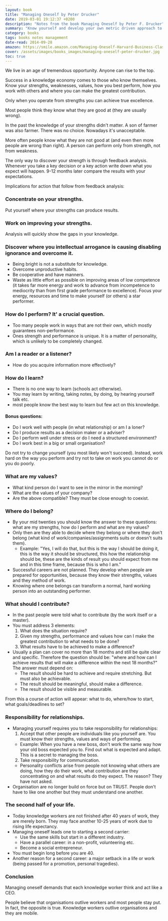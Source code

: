 ```yaml
---
layout: book
title: "Managing Oneself by Peter Drucker"
date: 2019-03-01 19:12:37 +0200
description: "Notes from the book Managing Oneself by Peter F. Drucker"
summary: "Know yourself and develop your own metric driven approach to managing yourself. Put yourself in situations where your strengths can produce results. Don't try to change others. Recognize their strengths and help them promote their strengths."
category: books
tags: books notes management
date-read: 2014-09-28
amazon: https://smile.amazon.com/Managing-Oneself-Harvard-Business-Classics/dp/142212312X
cover: /assets/images/books_images/managing-oneself-peter-drucker.jpg
toc: true
---
```


We live in an age of tremendous opportunity. Anyone can rise to the top.

Success in a knowledge economy comes to those who know themselves. Know your strengths, weaknesses, values, how you best perform, how you work with others and where you can make the greatest contribution.

Only when you operate from strengths you can achieve true excellence.

Most people think they know what they are good at (they are usually wrong).

In the past the knowledge of your strengths didn't matter. A son of farmer was also farmer. There was no choice. Nowadays it's unacceptable.

More often people know what they are not good at (and even then more people are wrong than right).
A person can perform only from strength, not from weakness.

The only way to discover your strength is through feedback analysis. Whenever you take a key decision or a key action write down what you expect will happen. 9-12 months later compare the results with your expectations.

Implications for action that follow from feedback analysis:

### Concentrate on your strengths.

Put yourself where your strengths can produce results.

### Work on improving your strengths.

Analysis will quickly show the gaps in your knowledge.

### Discover where you intellectual arrogance is causing disabling ignorance and overcome it.

- Being bright is not a substitute for knowledge.
- Overcome unproductive habits.
- Be cooperative and have manners.
- Waste as little effort as possible on improving areas of low competence (it takes far more energy and work to advance from incompetence to mediocrity than from first grade performance to excellence). Focus your energy, resources and time to make yourself (or others) a star performer.

### How do I perform? It' a crucial question.

- Too many people work in ways that are not their own, which mostly guarantees non-performance.
- Ones strength and performance is unique. It is a matter of personality, which is unlikely to be completely changed.

### Am I a reader or a listener?

- How do you acquire information more effectively?

### How do I learn?

- There is no one way to learn (schools act otherwise).
- You may learn by writing, taking notes, by doing, by hearing yourself talk etc.
- most people know the best way to learn but few act on this knowledge.

#### Bonus questions:

- Do I work well with people (in what relationship) or am I a loner?
- Do I produce results as a decision maker or a adviser?
- Do I perform well under stress or do I need a structured environment?
- Do I work best in a big or small organisation?

Do not try to change yourself (you most likely won't succeed). Instead, work hard on the way you perform and try not to take on work you cannot do or you do poorly.

### What are my values?

- What kind person do I want to see in the mirror in the morning?
- What are the values of your company?
- Are the above compatible? They must be close enough to coexist.

### Where do I belong?

- By your mid twenties you should know the answer to these questions: what are my strengths, how do I perform and what are my values?
- Only then are they able to decide where they belong or where they don't belong (what kind of work/companies/assignments suits or doesn't suits them).
  - Example: "Yes, I will do that, but this is the way I should be doing it, this is the way it should be structured, this how the relationship should be, these are the kinds of result you should expect from me and in this time frame, because this is who I am."
- Successful careers are not planned. They develop when people are prepared for opportunities, because they know their strengths, values and they method of work.
- Knowing where one belongs can transform a normal, hard working person into an outstanding performer.

### What should I contribute?

- In the past people were told what to contribute (by the work itself or a master).
- You must address 3 elements:
  1. What does the situation require?
  2. Given my strengths, performance and values how can I make the greatest contribution to what needs to be done?
  3. What results have to be achieved to make a difference?
- Usually a plan can cover no more than 18 months and still be quite clear and specific. Therefore the question should be: "where and how can I achieve results that will make a difference within the next 18 months?" The answer must depend on:
  - The result should be hard to achieve and require stretching. But must also be achievable.
  - The result should be meaningful, should make a difference.
  - The result should be visible and measurable.

From this a course of action will appear: what to do, where/how to start, what goals/deadlines to set?

### Responsibility for relationships.

- Managing yourself requires you to take responsibility for relationships:
  1. Accept that other people are individuals like you yourself are. You must know their strengths, values and ways of performing.
  - Example: When you have a new boss, don't work the same way how your old boss expected you to. Find out what is expected and adapt. This is a secret to managing the boss.
  2. Take responsibility for communication.
  - Personality conflicts arise from people not knowing what others are doing, how they do their work, what contribution are they concentrating on and what results do they expect. The reason? They have not asked.
- Organisation are no longer build on force but on TRUST. People don't have to like one another but they must understand one another.

### The second half of your life.

- Today knowledge workers are not finished after 40 years of work, they are merely born. They may face another 10-25 years of work due to rising life expectancy.
- Managing oneself leads one to starting a second carrier:
  - Use the same skills but start in a different industry.
  - Have a parallel career: in a non-profit, volunteering etc.
  - Become a social entrepreneur.
- You must begin long before you are 40.
- Another reason for a second career: a major setback in a life or work (being passed for a promotion, personal tragedies).

### Conclusion

Managing oneself demands that each knowledge worker think and act like a CEO.

People believe that organisations outlive workers and most people stay put. In fact, the opposite is true. Knowledge workers outlive organisations and they are mobile.
